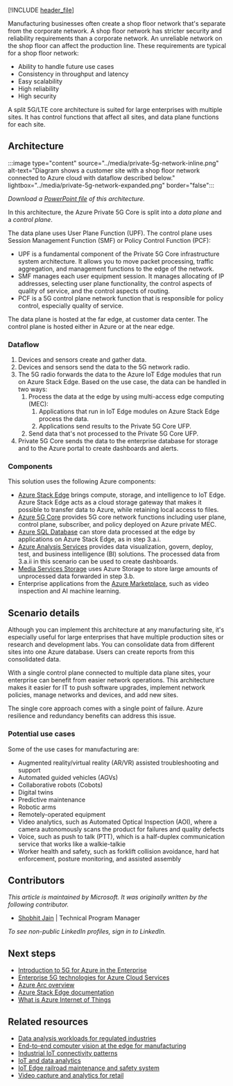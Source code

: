 [!INCLUDE [header_file](../../../includes/sol-idea-header.md)]

Manufacturing businesses often create a shop floor network that's separate from the corporate network. A shop floor network has stricter security and reliability requirements than a corporate network. An unreliable network on the shop floor can affect the production line. These requirements are typical for a shop floor network:

- Ability to handle future use cases
- Consistency in throughput and latency
- Easy scalability
- High reliability
- High security

A split 5G/LTE core architecture is suited for large enterprises with multiple sites. It has control functions that affect all sites, and data plane functions for each site.

## Architecture

:::image type="content" source="../media/private-5g-network-inline.png" alt-text="Diagram shows a customer site with a shop floor network connected to Azure cloud with dataflow described below." lightbox="../media/private-5g-network-expanded.png" border="false":::

*Download a [PowerPoint file](https://arch-center.azureedge.net/private-5g-network.pptx) of this architecture.*

In this architecture, the Azure Private 5G Core is split into a *data plane* and a *control plane*.

The data plane uses User Plane Function (UPF). The control plane uses Session Management Function (SMF) or Policy Control Function (PCF):

- UPF is a fundamental component of the Private 5G Core infrastructure system architecture. It allows you to move packet processing, traffic aggregation, and management functions to the edge of the network.
- SMF manages each user equipment session. It manages allocating of IP addresses, selecting user plane functionality, the control aspects of quality of service, and the control aspects of routing.
- PCF is a 5G control plane network function that is responsible for policy control, especially quality of service.

The data plane is hosted at the far edge, at customer data center. The control plane is hosted either in Azure or at the near edge.

### Dataflow

1. Devices and sensors create and gather data.
1. Devices and sensors send the data to the 5G network radio.
1. The 5G radio forwards the data to the Azure IoT Edge modules that run on Azure Stack Edge. Based on the use case, the data can be handled in two ways:
   1. Process the data at the edge by using multi-access edge computing (MEC):
      1. Applications that run in IoT Edge modules on Azure Stack Edge process the data.
      1. Applications send results to the Private 5G Core UFP.
   1. Send data that's not processed to the Private 5G Core UFP.  
1. Private 5G Core sends the data to the enterprise database for storage and to the Azure portal to create dashboards and alerts.

### Components

This solution uses the following Azure components:

- [Azure Stack Edge](https://azure.microsoft.com/products/azure-stack/edge) brings compute, storage, and intelligence to IoT Edge. Azure Stack Edge acts as a cloud storage gateway that makes it possible to transfer data to Azure, while retaining local access to files.
- [Azure 5G Core](https://azure.microsoft.com/products/private-5g-core) provides 5G core network functions including user plane, control plane, subscriber, and policy deployed on Azure private MEC.
- [Azure SQL Database](https://azure.microsoft.com/services/sql-database) can store data processed at the edge by applications on Azure Stack Edge, as in step 3.a.i.
- [Azure Analysis Services](https://azure.microsoft.com/products/analysis-services) provides data visualization, govern, deploy, test, and business intelligence (BI) solutions. The processed data from 3.a.ii in this scenario can be used to create dashboards.
- [Media Services Storage](https://azure.microsoft.com/products/media-services) uses Azure Storage to store large amounts of unprocessed data forwarded in step 3.b.
- Enterprise applications from the [Azure Marketplace](https://azuremarketplace.microsoft.com/marketplace/apps/category/internet-of-things?page=1&subcategories=iot-edge-modules), such as video inspection and AI machine learning.

## Scenario details

Although you can implement this architecture at any manufacturing site, it's especially useful for large enterprises that have multiple production sites or research and development labs. You can consolidate data from different sites into one Azure database. Users can create reports from this consolidated data.

With a single control plane connected to multiple data plane sites, your enterprise can benefit from easier network operations. This architecture makes it easier for IT to push software upgrades, implement network policies, manage networks and devices, and add new sites.

The single core approach comes with a single point of failure. Azure resilience and redundancy benefits can address this issue.

### Potential use cases

Some of the use cases for manufacturing are:

- Augmented reality/virtual reality (AR/VR) assisted troubleshooting and support
- Automated guided vehicles (AGVs)
- Collaborative robots (Cobots)
- Digital twins
- Predictive maintenance
- Robotic arms
- Remotely-operated equipment
- Video analytics, such as Automated Optical Inspection (AOI), where a camera autonomously scans the product for failures and quality defects
- Voice, such as push to talk (PTT), which is a half-duplex communication service that works like a walkie-talkie
- Worker health and safety, such as forklift collision avoidance, hard hat enforcement, posture monitoring, and assisted assembly

## Contributors

*This article is maintained by Microsoft. It was originally written by the following contributor.*

- [Shobhit Jain](https://www.linkedin.com/in/sjshobhitjain) | Technical Program Manager

*To see non-public LinkedIn profiles, sign in to LinkedIn.*

## Next steps

- [Introduction to 5G for Azure in the Enterprise](/training/modules/intro-5g-enterprise)
- [Enterprise 5G technologies for Azure Cloud Services](/training/modules/enterprise-5g-technologies)
- [Azure Arc overview](/azure/azure-arc/overview)
- [Azure Stack Edge documentation](/azure/databox-online)
- [What is Azure Internet of Things](/azure/iot-fundamentals/iot-introduction)

## Related resources

- [Data analysis workloads for regulated industries](../../example-scenario/data/data-analysis-regulated-industries.yml)
- [End-to-end computer vision at the edge for manufacturing](../../reference-architectures/ai/end-to-end-smart-factory.yml)
- [Industrial IoT connectivity patterns](../../guide/iiot-patterns/iiot-connectivity-patterns.yml)
- [IoT and data analytics](../../example-scenario/data/big-data-with-iot.yml)
- [IoT Edge railroad maintenance and safety system](../../example-scenario/predictive-maintenance/iot-predictive-maintenance.yml)
- [Video capture and analytics for retail](../../solution-ideas/articles/video-analytics.yml)
